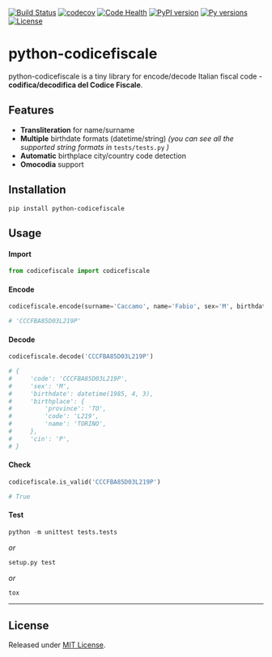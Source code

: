[![Build Status](https://travis-ci.org/fabiocaccamo/python-codicefiscale.svg?branch=master)](https://travis-ci.org/fabiocaccamo/python-codicefiscale)
[![codecov](https://codecov.io/gh/fabiocaccamo/python-codicefiscale/branch/master/graph/badge.svg)](https://codecov.io/gh/fabiocaccamo/python-codicefiscale)
[![Code Health](https://landscape.io/github/fabiocaccamo/python-codicefiscale/master/landscape.svg?style=flat)](https://landscape.io/github/fabiocaccamo/python-codicefiscale/master)
[![PyPI version](https://badge.fury.io/py/python-codicefiscale.svg)](https://badge.fury.io/py/python-codicefiscale)
[![Py versions](https://img.shields.io/pypi/pyversions/python-codicefiscale.svg)](https://img.shields.io/pypi/pyversions/python-codicefiscale.svg)
[![License](https://img.shields.io/pypi/l/python-codicefiscale.svg)](https://img.shields.io/pypi/l/python-codicefiscale.svg)

# python-codicefiscale
python-codicefiscale is a tiny library for encode/decode Italian fiscal code - **codifica/decodifica del Codice Fiscale**.

## Features
- **Transliteration** for name/surname
- **Multiple** birthdate formats (datetime/string) *(you can see all the supported string formats in* `tests/tests.py` *)*
- **Automatic** birthplace city/country code detection
- **Omocodia** support

## Installation
`pip install python-codicefiscale`

## Usage

#### Import
```python
from codicefiscale import codicefiscale
```
#### Encode
```python
codicefiscale.encode(surname='Caccamo', name='Fabio', sex='M', birthdate='03/04/1985', birthplace='Torino')

# 'CCCFBA85D03L219P'
```

#### Decode
```python
codicefiscale.decode('CCCFBA85D03L219P')

# { 
#     'code': 'CCCFBA85D03L219P', 
#     'sex': 'M', 
#     'birthdate': datetime(1985, 4, 3), 
#     'birthplace': {
#         'province': 'TO', 
#         'code': 'L219', 
#         'name': 'TORINO', 
#     }, 
#     'cin': 'P',
# }
```

#### Check
```python
codicefiscale.is_valid('CCCFBA85D03L219P')

# True
```

#### Test
```python
python -m unittest tests.tests
```
*or*
```python
setup.py test
```
*or*
```python
tox
```
---

## License
Released under [MIT License](LICENSE).
